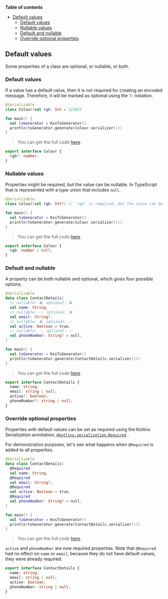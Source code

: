 <!--- TEST_NAME DefaultValuesTest -->

**Table of contents**

<!--- TOC -->

* [Default values](#default-values)
  * [Default values](#default-values)
  * [Nullable values](#nullable-values)
  * [Default and nullable](#default-and-nullable)
  * [Override optional properties](#override-optional-properties)

<!--- END -->


<!--- INCLUDE .*\.kt
import kotlinx.serialization.*
import dev.adamko.kxstsgen.*
-->

## Default values

Some properties of a class are optional, or nullable, or both.

### Default values

If a value has a default value, then it is not required for creating an encoded message. Therefore,
it will be marked as optional using the `?:` notation.

```kotlin
@Serializable
class Colour(val rgb: Int = 12345)

fun main() {
  val tsGenerator = KxsTsGenerator()
  println(tsGenerator.generate(Colour.serializer()))
}
```

> You can get the full code [here](./code/example/example-default-values-single-field-01.kt).

```typescript
export interface Colour {
  rgb?: number;
}
```

<!--- TEST -->

### Nullable values

Properties might be required, but the value can be nullable. In TypeScript that is represented with
a type union that includes `null`.

```kotlin
@Serializable
class Colour(val rgb: Int?) // 'rgb' is required, but the value can be null

fun main() {
  val tsGenerator = KxsTsGenerator()
  println(tsGenerator.generate(Colour.serializer()))
}
```

> You can get the full code [here](./code/example/example-default-values-single-field-02.kt).

```typescript
export interface Colour {
  rgb: number | null;
}
```

<!--- TEST -->

### Default and nullable

A property can be both nullable and optional, which gives four possible options.

```kotlin
@Serializable
data class ContactDetails(
  // nullable: ❌, optional: ❌
  val name: String,
  // nullable: ✅, optional: ❌
  val email: String?,
  // nullable: ❌, optional: ✅
  val active: Boolean = true,
  // nullable: ✅, optional: ✅
  val phoneNumber: String? = null,
)

fun main() {
  val tsGenerator = KxsTsGenerator()
  println(tsGenerator.generate(ContactDetails.serializer()))
}
```

> You can get the full code [here](./code/example/example-default-values-primitive-fields-01.kt).

```typescript
export interface ContactDetails {
  name: string;
  email: string | null;
  active?: boolean;
  phoneNumber?: string | null;
}
```

<!--- TEST -->

### Override optional properties

Properties with default values can be set as required using the Kotlinx Serialization annotation,
[`@kotlinx.serialization.Required`](https://kotlinlang.org/api/kotlinx.serialization/kotlinx-serialization-core/kotlinx.serialization/-required/)
.

For demonstration purposes, let's see what happens when `@Required` is added to all properties.

```kotlin
@Serializable
data class ContactDetails(
  @Required
  val name: String,
  @Required
  val email: String?,
  @Required
  val active: Boolean = true,
  @Required
  val phoneNumber: String? = null,
)

fun main() {
  val tsGenerator = KxsTsGenerator()
  println(tsGenerator.generate(ContactDetails.serializer()))
}
```

> You can get the full code [here](./code/example/example-default-values-primitive-fields-02.kt).

`active` and `phoneNumber` are now required properties. Note that `@Required` had no effect
on `name` or `email`; because they do not have default values, they were already required.

```typescript
export interface ContactDetails {
  name: string;
  email: string | null;
  active: boolean;
  phoneNumber: string | null;
}
```

<!--- TEST -->
